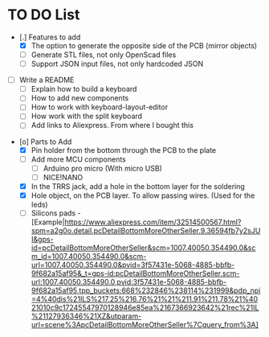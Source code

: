 # TO DO List
- [.] Features to add
    - [X] The option to generate the opposite side of the PCB (mirror objects)
    - [ ] Generate STL files, not only OpenScad files
    - [ ] Support JSON input files, not only hardcoded JSON
- [ ] Write a README
    - [ ] Explain how to build a keyboard
    - [ ] How to add new components
    - [ ] How to work with keyboard-layout-editor
    - [ ] How work with the split keyboard
    - [ ] Add links to Aliexpress. From where I bought this
- [o] Parts to Add
    - [x] Pin holder from the bottom through the PCB to the plate
    - [ ] Add more MCU components
        - [ ] Arduino pro micro (With micro USB)
        - [ ] NICE!NANO
    - [X] In the TRRS jack, add a hole in the bottom layer for the soldering
    - [X] Hole object, on the PCB layer. To allow passing wires. (Used for the leds)
    - [ ] Silicons pads - [Example|https://www.aliexpress.com/item/32514500567.html?spm=a2g0o.detail.pcDetailBottomMoreOtherSeller.9.36594fb7y2sJUI&gps-id=pcDetailBottomMoreOtherSeller&scm=1007.40050.354490.0&scm_id=1007.40050.354490.0&scm-url=1007.40050.354490.0&pvid=3f57431e-5068-4885-bbfb-9f682a15af95&_t=gps-id:pcDetailBottomMoreOtherSeller,scm-url:1007.40050.354490.0,pvid:3f57431e-5068-4885-bbfb-9f682a15af95,tpp_buckets:668%232846%238114%231999&pdp_npi=4%40dis%21ILS%217.25%216.76%21%21%211.91%211.78%21%4021010c9c17245547970128946e85ea%2167366923642%21rec%21IL%21127936346%21XZ&utparam-url=scene%3ApcDetailBottomMoreOtherSeller%7Cquery_from%3A]
